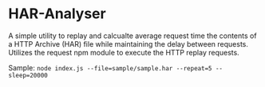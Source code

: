 # HAR-Analyser

A simple utility to replay and calcualte average request time the contents of a HTTP Archive (HAR) file while maintaining the delay between requests. Utilizes the request npm module to execute the HTTP replay requests.



Sample:
`
node index.js --file=sample/sample.har --repeat=5 --sleep=20000
`
